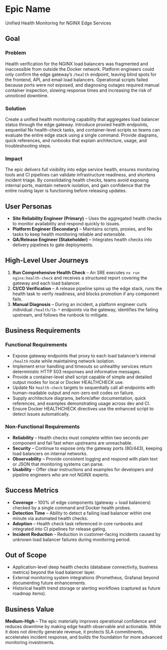 # Epic Name

Unified Health Monitoring for NGINX Edge Services

## Goal

### Problem

Health verification for the NGINX load balancers was fragmented and inaccessible from outside the Docker network. Platform engineers could only confirm the edge gateway’s `/health` endpoint, leaving blind spots for the frontend, API, and email load balancers. Operational scripts failed because ports were not exposed, and diagnosing outages required manual container inspection, slowing response times and increasing the risk of unnoticed downtime.

### Solution

Create a unified health monitoring capability that aggregates load balancer status through the edge gateway. Introduce proxied health endpoints, sequential Nx health-check tasks, and container-level scripts so teams can evaluate the entire edge stack using a single command. Provide diagrams, quick references, and runbooks that explain architecture, usage, and troubleshooting steps.

### Impact

The epic delivers full visibility into edge service health, ensures monitoring tools and CI pipelines can validate infrastructure readiness, and shortens incident triage. By consolidating health checks, teams avoid exposing internal ports, maintain network isolation, and gain confidence that the entire routing layer is functioning before releasing updates.

## User Personas

- **Site Reliability Engineer (Primary)** – Uses the aggregated health checks to monitor availability and respond quickly to issues.
- **Platform Engineer (Secondary)** – Maintains scripts, proxies, and Nx tasks to keep health monitoring reliable and extensible.
- **QA/Release Engineer (Stakeholder)** – Integrates health checks into delivery pipelines to gate deployments.

## High-Level User Journeys

1. **Run Comprehensive Health Check** – An SRE executes `nx run nginx:health-check` and receives a structured report covering the gateway and each load balancer.
2. **CI/CD Verification** – A release pipeline spins up the edge stack, runs the health task to verify readiness, and blocks promotion if any component fails.
3. **Manual Diagnosis** – During an incident, a platform engineer curls individual `/health/lb-*` endpoints via the gateway, identifies the failing upstream, and follows the runbook to mitigate.

## Business Requirements

### Functional Requirements

- Expose gateway endpoints that proxy to each load balancer’s internal `/health` route while maintaining network isolation.
- Implement error handling and timeouts so unhealthy services return deterministic HTTP 503 responses and informative messages.
- Provide a container-level shell script capable of simple and detailed output modes for local or Docker HEALTHCHECK use.
- Update Nx `health-check` targets to sequentially call all endpoints with human-readable output and non-zero exit codes on failure.
- Supply architecture diagrams, before/after documentation, quick references, and examples demonstrating usage across dev and CI.
- Ensure Docker HEALTHCHECK directives use the enhanced script to detect issues automatically.

### Non-Functional Requirements

- **Reliability** – Health checks must complete within two seconds per component and fail fast when upstreams are unreachable.
- **Security** – Continue to expose only the gateway ports (80/443), keeping load balancers on internal networks.
- **Observability** – Provide consistent logging and respond with plain text or JSON that monitoring systems can parse.
- **Usability** – Offer clear instructions and examples for developers and pipeline engineers who are not NGINX experts.

## Success Metrics

- **Coverage** – 100% of edge components (gateway + load balancers) checked by a single command and Docker health probes.
- **Detection Time** – Ability to detect a failing load balancer within one minute via automated health checks.
- **Adoption** – Health check task referenced in core runbooks and integrated into CI pipelines for release gating.
- **Incident Reduction** – Reduction in customer-facing incidents caused by unknown load balancer failures during monitoring period.

## Out of Scope

- Application-level deep health checks (database connectivity, business metrics) beyond the load balancer layer.
- External monitoring system integrations (Prometheus, Grafana) beyond documenting future enhancements.
- Historical health trend storage or alerting workflows (captured as future roadmap items).

## Business Value

**Medium-High** – The epic materially improves operational confidence and reduces downtime by making edge health observable and actionable. While it does not directly generate revenue, it protects SLA commitments, accelerates incident response, and builds the foundation for more advanced monitoring investments.
